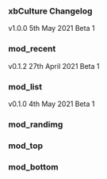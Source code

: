 ### xbCulture Changelog

v1.0.0 5th May 2021 Beta 1

### mod_recent

v0.1.2 27th April 2021 Beta 1


### mod_list

v0.1.0 4th May 2021 Beta 1


### mod_randimg


### mod_top


### mod_bottom